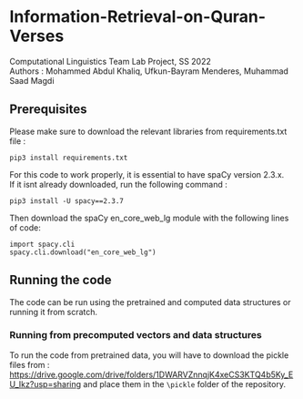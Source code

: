 # Information-Retrieval-on-Quran-Verses
Computational Linguistics Team Lab Project, SS 2022 </br>
Authors : Mohammed Abdul Khaliq, Ufkun-Bayram Menderes, Muhammad Saad Magdi </br>

## Prerequisites
Please make sure to download the relevant libraries from requirements.txt file :
```
pip3 install requirements.txt
```
For this code to work properly, it is essential to have spaCy version 2.3.x.</br>
If it isnt already downloaded, run the following command :
```
pip3 install -U spacy==2.3.7
```
Then download the spaCy en_core_web_lg module with the following lines of code:
```
import spacy.cli
spacy.cli.download("en_core_web_lg")
```

## Running the code
The code can be run using the pretrained and computed data structures or running it from scratch.

### Running from precomputed vectors and data structures
To run the code from pretrained data, you will have to download the pickle files from : https://drive.google.com/drive/folders/1DWARVZnnqjK4xeCS3KTQ4b5Ky_EU_Ikz?usp=sharing and place them in the `\pickle` folder of the repository.

